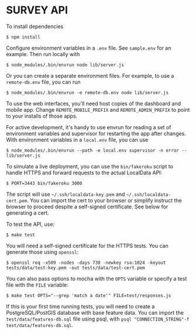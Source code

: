 SURVEY API
==========

To install dependencies

    $ npm install

Configure environment variables in a `.env` file. See `sample.env` for an example. Then run locally with

    $ node_modules/.bin/envrun node lib/server.js

Or you can create a separate environment files. For example, to use a `remote-db.env` file, you can run

    $ node_modules/.bin/envrun -e remote-db.env node lib/server.js


To use the web interfaces, you'll need host copies of the dashboard and mobile
app. Change `REMOTE_MOBILE_PREFIX` and `REMOTE_ADMIN_PREFIX` to point to your
installs of those apps.

For active development, it's handy to use envrun for reading a set of environment variables and supervisor for restarting the app after changes. With environment variables in a `local.env` file, you can use

    $ node_modules/.bin/envrun --path -e local.env supervisor -n error -- lib/server.js

To simulate a live deployment, you can use the `bin/fakeroku` script to handle HTTPS and forward requests to the actual LocalData API:

    $ PORT=3443 bin/fakeroku 3000

The script will use `~/.ssh/localdata-key.pem` and `~/.ssh/localdata-cert.pem`.
You can import the cert to your browser or simplify instruct the browser to
proceed despite a self-signed certificate. See below for generating a cert.

To test the API, use:

    $ make test

You will need a self-signed certificate for the HTTPS tests. You can generate those using `openssl`:

    $ openssl req -x509 -nodes -days 730 -newkey rsa:1024 -keyout tests/data/test-key.pem -out tests/data/test-cert.pem

You can also pass options to mocha with the `OPTS` variable or specify a test file with the `FILE` variable:

    $ make test OPTS="--grep 'match a date'" FILE=test/responses.js

If this is your first time running tests, you will need to create a PostgreSQL/PostGIS database with base feature data. You can import the `test/data/features-db.sql` file using psql, with `psql "CONNECTION_STRING"-f test/data/features-db.sql`.

